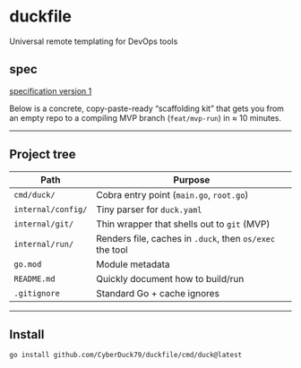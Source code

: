 # duckfile
Universal remote templating for DevOps tools

## spec
[specification version 1](docs/spec.md)

Below is a concrete, copy-paste-ready “scaffolding kit” that gets you from an empty repo to a compiling MVP branch (`feat/mvp-run`) in ≈ 10 minutes.

---

## Project tree

| Path | Purpose |
|---|---|
| `cmd/duck/` | Cobra entry point (`main.go`, `root.go`) |
| `internal/config/` | Tiny parser for `duck.yaml` |
| `internal/git/` | Thin wrapper that shells out to `git` (MVP) |
| `internal/run/` | Renders file, caches in `.duck`, then `os/exec` the tool |
| `go.mod` | Module metadata |
| `README.md` | Quickly document how to build/run |
| `.gitignore` | Standard Go + cache ignores |

---

## Install
```
go install github.com/CyberDuck79/duckfile/cmd/duck@latest
```